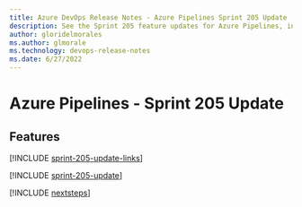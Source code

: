 ```yaml
---
title: Azure DevOps Release Notes - Azure Pipelines Sprint 205 Update
description: See the Sprint 205 feature updates for Azure Pipelines, including next steps.
author: gloridelmorales
ms.author: glmorale
ms.technology: devops-release-notes
ms.date: 6/27/2022
---
```


# Azure Pipelines - Sprint 205 Update

## Features

[!INCLUDE [sprint-205-update-links](../includes/pipelines/sprint-205-update-links.md)]

[!INCLUDE [sprint-205-update](../includes/pipelines/sprint-205-update.md)]

[!INCLUDE [nextsteps](../includes/nextsteps.md)]
